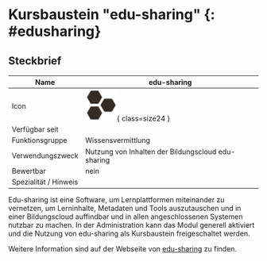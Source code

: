 # Kursbaustein "edu-sharing" {: #edusharing}


## Steckbrief

Name | edu-sharing
---------|----------
Icon | ![edu-sharing Icon](assets/course_element_edu-sharing_icon.png){ class=size24  }
Verfügbar seit | 
Funktionsgruppe | Wissensvermittlung
Verwendungszweck | Nutzung von Inhalten der Bildungscloud edu-sharing
Bewertbar | nein
Spezialität / Hinweis |



Edu-sharing ist eine Software, um Lernplattformen miteinander zu vernetzen, um Lerninhalte, Metadaten und Tools auszutauschen und in einer Bildungscloud auffindbar und in allen angeschlossenen Systemen nutzbar zu machen. In der Administration kann das Modul generell aktiviert und die Nutzung von edu-sharing als Kursbaustein freigeschaltet werden.


Weitere Information sind auf der Webseite von [edu-sharing](https://edu-sharing.com/) zu finden.
